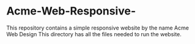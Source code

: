 # Acme-Web-Responsive-
This repository contains a simple responsive website by the name Acme Web Design 
This directory has all the files needed to run the  website.
